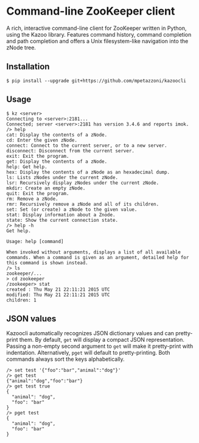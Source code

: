 # Command-line ZooKeeper client

A rich, interactive command-line client for ZooKeeper written in Python,
using the Kazoo library. Features command history, command completion
and path completion and offers a Unix filesystem-like navigation into
the zNode tree.

## Installation

```
$ pip install --upgrade git+https://github.com/mpetazzoni/kazoocli
```

## Usage

```
$ kz <server>
Connecting to <server>:2181...
Connected; server <server>:2181 has version 3.4.6 and reports imok.
/> help
cat: Display the contents of a zNode.
cd: Enter the given zNode.
connect: Connect to the current server, or to a new server.
disconnect: Disconnect from the current server.
exit: Exit the program.
get: Display the contents of a zNode.
help: Get help.
hex: Display the contents of a zNode as an hexadecimal dump.
ls: Lists zNodes under the current zNode.
lsr: Recursively display zNodes under the current zNode.
mkdir: Create an empty zNode.
quit: Exit the program.
rm: Remove a zNode.
rmr: Recursively remove a zNode and all of its children.
set: Set (or create) a zNode to the given value.
stat: Display information about a Znode.
state: Show the current connection state.
/> help -h
Get help.

Usage: help [command]

When invoked without arguments, displays a list of all available
commands. When a command is given as an argument, detailed help for
this command is shown instead.
/> ls
zookeeper/...
> cd zookeeper
/zookeeper> stat
created : Thu May 21 22:11:21 2015 UTC
modified: Thu May 21 22:11:21 2015 UTC
children: 1
```

## JSON values

Kazoocli automatically recognizes JSON dictionary values and can
pretty-print them. By default, `get` will display a compact JSON
representation. Passing a non-empty second argument to `get` will make
it pretty-print with indentation. Alternatively, `pget` will default to
pretty-printing. Both commands always sort the keys alphabetically.

```
/> set test '{"foo":"bar","animal":"dog"}'
/> get test
{"animal":"dog","foo":"bar"}
/> get test true
{
  "animal": "dog",
  "foo": "bar"
}
/> pget test
{
  "animal": "dog",
  "foo": "bar"
}
```
